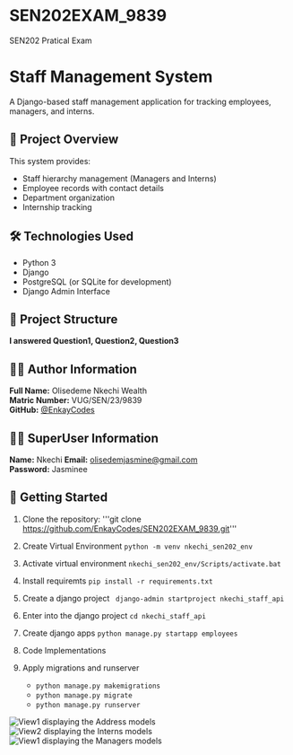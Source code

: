 # SEN202EXAM_9839
SEN202 Pratical Exam

# Staff Management System

A Django-based staff management application for tracking employees, managers, and interns.

## 📌 Project Overview

This system provides:
- Staff hierarchy management (Managers and Interns)
- Employee records with contact details
- Department organization
- Internship tracking

## 🛠 Technologies Used

- Python 3
- Django
- PostgreSQL (or SQLite for development)
- Django Admin Interface

## 📂 Project Structure
**I answered Question1, Question2, Question3**

## 👨‍💻 Author Information

**Full Name:** Olisedeme Nkechi Wealth  
**Matric Number:** VUG/SEN/23/9839  
**GitHub:** [@EnkayCodes](https://github.com/EnkayCodes)

## 👨‍💻 SuperUser Information

**Name:** Nkechi 
**Email:** olisedemjasmine@gmail.com  
**Password:** Jasminee



## 🚀 Getting Started

1. Clone the repository:
   '''git clone https://github.com/EnkayCodes/SEN202EXAM_9839.git'''
2. Create Virtual Environment
    ```python -m venv nkechi_sen202_env```
3. Activate virtual environment
    ```nkechi_sen202_env/Scripts/activate.bat```
4. Install requiremts
    ```pip install -r requirements.txt```
5. Create a django project
   ``` django-admin startproject nkechi_staff_api```
6. Enter into the django project
    ```cd nkechi_staff_api```
7. Create django apps
    ```python manage.py startapp employees```
8. Code Implementations

9. Apply migrations and runserver
    - ```python manage.py makemigrations```
    - ```python manage.py migrate```
    - ```python manage.py runserver```


![View1 displaying the Address models](view1.png)
![View2 displaying the Interns models](view2.png)
![View1 displaying the Managers models](view3.png)
